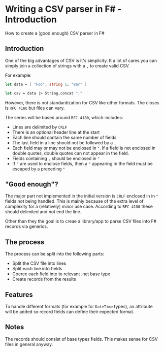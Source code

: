 <meta name="daria:article_id" content="writing_a_csv_parser_in_fsharp_part_1">
<meta name="daria:title" content="Part 1">
<meta name="daria:title_slug" content="part_1">
<meta name="daria:order" content="1">
<meta name="daria:created_on" content="2022-06-19">
<meta name="daria:tags" content="fsharp,csv">

# Writing a CSV parser in F# - Introduction

How to create a (good enough) CSV parser in F#

## Introduction

One of the big advantages of CSV is it's simplicity. It a lot of cares you can simply join a collection of strings with a `,` to create valid CSV.

For example:

```fsharp
let data = [ "Foo"; string 1; "Bar" ]

let csv = data |> String.concat ","
```

However, there is not standardization for CSV like other formats. The closes is `RFC 4180` but files can vary.

The series will be based around `RFC 4180`, which includes:

* Lines are delimited by `CRLF`
* There is an optional header line at the start
* Each line should contain the same number of fields
* The last field in a line should not be followed by a `,`
* Each field may or may not be enclosed in `"`. If a field is not enclosed in double quotes, double quotes can not appear in the field.
* Fields containing `,` should be enclosed in `"`
* If `"` are used to enclose fields, then a `"` appearing in the field must be escaped by a preceding `"`

## "Good enough"?

The major part not implemented in the initial version is `CRLF` enclosed in in `"` fields not being handled. This is mainly because of the extra level of complexity for a (relatively) minor use case. According to `RFC 4180` these should delimited and not end the line.

Other than they the goal is to creae a library/app to parse CSV files into F# records via generics.

## The process

The process can be split into the following parts:

* Split the CSV file into lines
* Split each line into fields
* Coerce each field into to relevant .net base type
* Create records from the results

## Features

To handle different formats (for example for `DateTime` types), an attribute will be added so record fields can define their expected format.

## Notes

The records should consist of base types fields. This makes sense for CSV files in general anyway. 
